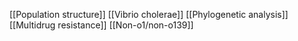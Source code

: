 [[Population structure]]
[[Vibrio cholerae]]
[[Phylogenetic analysis]]
[[Multidrug resistance]]
[[Non-o1/non-o139]]
